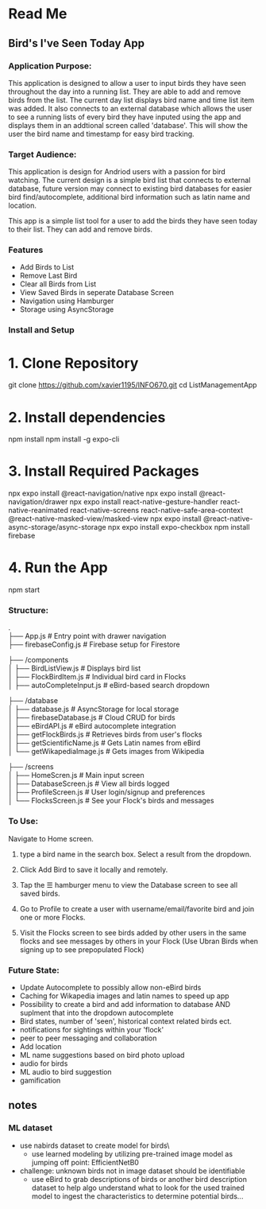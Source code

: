 # Read Me

## Bird's I've Seen Today App

### Application Purpose:
This application is designed to allow a user to input birds they have seen throughout the day into a running list. They are able to add and remove birds from the list. The current day list displays bird name and time list item was added. It also connects to an external database which allows the user to see a running lists of every bird they have inputed using the app and displays them in an addtional screen called 'database'. This will show the user the bird name and timestamp for easy bird tracking.

### Target Audience:
This application is design for Andriod users with a passion for bird watching. The current design is a simple bird list that connects to external database, future version may connect to existing bird databases for easier bird find/autocomplete, additional bird information such as latin name and location.

This app is a simple list tool for a user to add the birds they have seen today to their list. They can add and remove birds.

### Features
- Add Birds to List
- Remove Last Bird
- Clear all Birds from List
- View Saved Birds in seperate Database Screen
- Navigation using Hamburger
- Storage using AsyncStorage

### Install and Setup

# 1. Clone Repository
git clone https://github.com/xavier1195/INFO670.git
cd ListManagementApp

# 2. Install dependencies
npm install
npm install -g expo-cli

# 3. Install Required Packages
npx expo install @react-navigation/native
npx expo install @react-navigation/drawer
npx expo install react-native-gesture-handler react-native-reanimated react-native-screens react-native-safe-area-context @react-native-masked-view/masked-view
npx expo install @react-native-async-storage/async-storage
npx expo install expo-checkbox
npm install firebase

# 4. Run the App
npm start


### Structure:

.<br>
├── App.js                          # Entry point with drawer navigation<br>
├── firebaseConfig.js              # Firebase setup for Firestore<br>

├── /components<br>
│   ├── BirdListView.js            # Displays bird list<br>
│   ├── FlockBirdItem.js           # Individual bird card in Flocks<br>
│   ├── autoCompleteInput.js       # eBird-based search dropdown<br>

├── /database<br>
│   ├── database.js                # AsyncStorage for local storage<br>
│   ├── firebaseDatabase.js        # Cloud CRUD for birds<br>
│   ├── eBirdAPI.js                # eBird autocomplete integration<br>
│   ├── getFlockBirds.js           # Retrieves birds from user's flocks<br>
│   ├── getScientificName.js       # Gets Latin names from eBird<br>
│   └── getWikapediaImage.js       # Gets images from Wikipedia<br>

├── /screens<br>
│   ├── HomeScren.js              # Main input screen<br>
│   ├── DatabaseScreen.js          # View all birds logged<br>
│   ├── ProfileScreen.js           # User login/signup and preferences<br>
│   └── FlocksScreen.js            # See your Flock's birds and messages<br>



### To Use:
Navigate to Home screen.

1. type a bird name in the search box. Select a result from the dropdown.

2. Click Add Bird to save it locally and remotely.

3. Tap the ☰ hamburger menu to view the Database screen to see all saved birds.

4. Go to Profile to create a user with username/email/favorite bird and join one or more Flocks.

5. Visit the Flocks screen to see birds added by other users in the same flocks and see messages by others in your Flock (Use Ubran Birds when signing up to see prepopulated Flock)


### Future State:
- Update Autocomplete to possibly allow non-eBird birds
- Caching for Wikapedia images and latin names to speed up app
- Possibility to create a bird and add information to database AND suplment that into the dropdown autocomplete
- Bird states, number of 'seen', historical context related birds ect.
- notifications for sightings within your 'flock'
- peer to peer messaging and collaboration
- Add location
- ML name suggestions based on bird photo upload
- audio for birds
- ML audio to bird suggestion
- gamification


## notes

### ML dataset
- use nabirds dataset to create model for birds\
    - use learned modeling by utilizing pre-trained image model as jumping off point: EfficientNetB0
- challenge: unknown birds not in image dataset should be identifiable
    - use eBird to grab descriptions of birds or another bird description dataset to help algo understand what to look for the used trained model to ingest the characteristics to determine potential birds...
